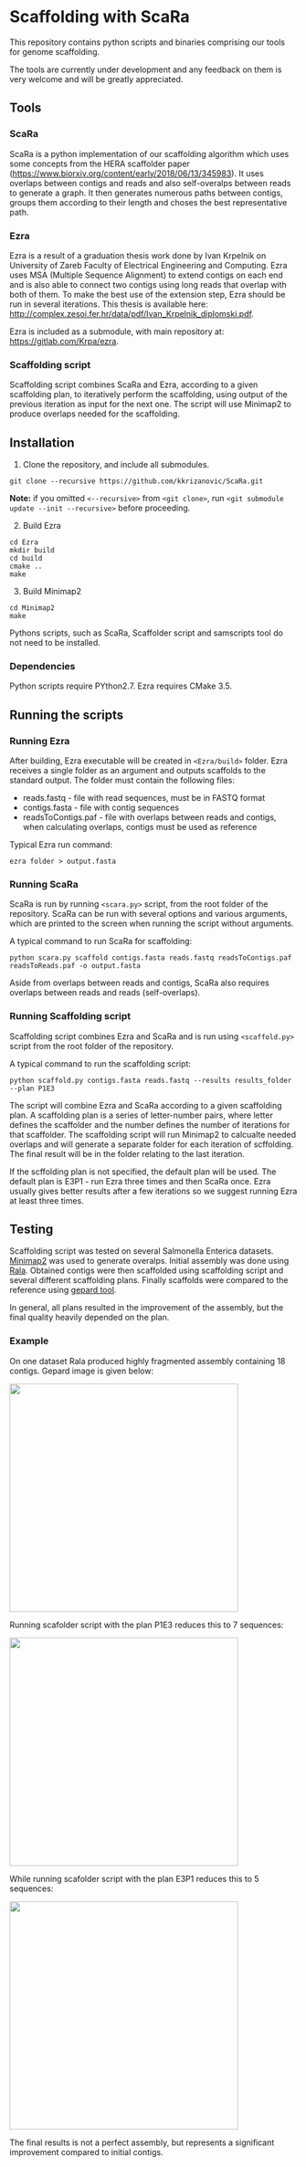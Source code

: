 # Scaffolding with ScaRa
This repository contains python scripts and binaries comprising our tools for genome scaffolding.

The  tools are currently under development and any feedback on them is very welcome and will be greatly appreciated.

## Tools
### ScaRa
ScaRa is a python implementation of our scaffolding algorithm which uses some concepts from the HERA scaffolder paper (https://www.biorxiv.org/content/early/2018/06/13/345983). It uses overlaps between contigs and reads and also self-overalps between reads to generate a graph. It then generates numerous paths between contigs, groups them according to their length and choses the best representative path.

### Ezra
Ezra is a result of a graduation thesis work done by Ivan Krpelnik on University of Zareb Faculty of Electrical Engineering and Computing. Ezra uses MSA (Multiple Sequence Alignment) to extend contigs on each end and is also able to connect two contigs using long reads that overlap with both of them. To make the best use of the extension step, Ezra should be run in several iterations.
This thesis is available here: http://complex.zesoi.fer.hr/data/pdf/Ivan_Krpelnik_diplomski.pdf.

Ezra is included as a submodule, with main repository at: https://gitlab.com/Krpa/ezra.

### Scaffolding script
Scaffolding script combines ScaRa and Ezra, according to a given scaffolding plan, to iteratively perform the scaffolding, using output of the previous iteration as input for the next one. The script will use Minimap2 to produce overlaps needed for the scaffolding.

## Installation

  1. Clone the repository, and include all submodules.
  
    git clone --recursive https://github.com/kkrizanovic/ScaRa.git
  
  __Note:__ if you omitted `<--recursive>` from `<git clone>`, run `<git submodule update --init --recursive>` before proceeding.
  
  2. Build Ezra
  
    cd Ezra
    mkdir build
    cd build
    cmake ..
    make

  3. Build Minimap2
  
    cd Minimap2
    make

  Pythons scripts, such as ScaRa, Scaffolder script and samscripts tool do not need to be installed.

### Dependencies
Python scripts require PYthon2.7. Ezra requires CMake 3.5.

## Running the scripts
### Running Ezra
After building, Ezra executable will be created in `<Ezra/build>` folder. Ezra receives a single folder as an argument and outputs scaffolds to the standard output. The folder must contain the following files:
- reads.fastq - file with read sequences, must be in FASTQ format
- contigs.fasta - file with contig sequences
- readsToContigs.paf - file with overlaps between reads and contigs, when calculating overlaps, contigs must be used as reference

Typical Ezra run command:

    ezra folder > output.fasta

### Running ScaRa
ScaRa is run by running `<scara.py>` script, from the root folder of the repository. ScaRa can be run with several options and various arguments, which are printed to the screen when running the script without arguments.

A typical command to run ScaRa for scaffolding:
    
    python scara.py scaffold contigs.fasta reads.fastq readsToContigs.paf readsToReads.paf -o output.fasta

Aside from overlaps between reads and contigs, ScaRa also requires overlaps between reads and reads (self-overlaps).

### Running Scaffolding script
Scaffolding script combines Ezra and ScaRa and is run using `<scaffold.py>` script from the root folder of the repository.

A typical command to run the scaffolding script:

    python scaffold.py contigs.fasta reads.fastq --results results_folder --plan P1E3

The script will combine Ezra and ScaRa according to a given scaffolding plan. A scaffolding plan is a series of letter-number pairs, where letter defines the scaffolder and the number defines the number of iterations for that scaffolder. The scaffolding script will run Minimap2 to calcualte needed overlaps and will generate a separate folder for each iteration of scffolding. The final result will be in the folder relating to the last iteration.

If the scffolding plan is not specified, the default plan will be used. The default plan is E3P1 - run Ezra three times and then ScaRa once. Ezra usually gives better results after a few iterations so we suggest running Ezra at least three times.

## Testing
Scaffolding script was tested on several Salmonella Enterica datasets. [Minimap2](https://github.com/lh3/minimap2) was used to generate overalps. Initial assembly was done using [Rala](https://github.com/rvaser/rala). Obtained contigs were then scaffolded using scaffolding script and several different scaffolding plans. Finally scaffolds were compared to the reference using [gepard tool](http://cube.univie.ac.at/gepard).

In general, all plans resulted in the improvement of the assembly, but the final quality heavily depended on the plan.

### Example
On one dataset Rala produced highly fragmented assembly containing 18 contigs. Gepard image is given below:

<img src=images/NCTC10384_rala_dotplot.jpeg width="400">

Running scafolder script with the plan P1E3 reduces this to 7 sequences:

<img src=images/NCTC10384_P1E3_dotplot.jpeg width="400">

While running scafolder script with the plan E3P1 reduces this to 5 sequences:

<img src=images/NCTC10384_E3P1_dotplot.jpeg width="400">

The final results is not a perfect assembly, but represents a significant improvement compared to initial contigs. 
